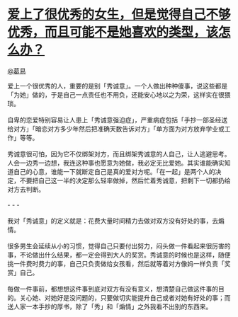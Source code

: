 
#  [爱上了很优秀的女生，但是觉得自己不够优秀，而且可能不是她喜欢的类型，该怎么办？](https://zhihu.com/questions/19964974)



[@葛易](https://zhihu.com/people/ac893b1aa3868ef66df31690f400ebe9)

爱上一个很优秀的人，重要的是别「秀诚意」。一个人做出种种傻事，说这些都是「为她」做的，于是自己一点责任也不用负，还能安心地以之为荣，这样实在很猥琐。<br><br>自卑的恋爱特别容易让人患上「秀诚意强迫症」，严重病症包括「手抄一部圣经送给对方」「暗恋对方多少年然后把准确天数告诉对方」「单方面为对方放弃学业或工作」等等。<br><br>秀诚意很可怕，因为它不仅绑架对方，而且绑架秀诚意的人自己，让人逃避思考。人会一边秀一边想，我连这种事也愿意为她做，我必定无比爱她。其实谁能确实知道自己的心意，谁能一下就断定自己是真的爱对方呢。「在一起」是两个人的决定，不要把自己这一半的决定那么轻率做掉，然后忙着秀诚意，把剩下一切都扔给对方去判断。<br><br>- - -<br><br>我对「秀诚意」的定义就是：花费大量时间精力去做对双方没有好处的事，去煽情。<br><br>很多男生会延续从小的习惯，觉得自己只要付出努力，闷头做一件看起来很厉害的事，不论做出什么结果，都一定会得到大人的奖赏。秀诚意的时候也是这样，随便挑一件费时费力的事，自己只负责做给女孩看，然后就等着对方像妈一样负责「奖赏」自己。<br><br>每做一件事前，都想想这件事到底对双方有没有意义，想清楚自己做这件事的目的。关心她、对她好是没问题的，只要做切实能提升自己或者对她有好处的事；而送人家一本手抄的厚书，除了「秀」和「煽情」之外我看不出别的东西来。